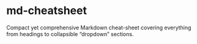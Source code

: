 # md-cheatsheet
Compact yet comprehensive Markdown cheat-sheet covering everything from headings to collapsible “dropdown” sections.
